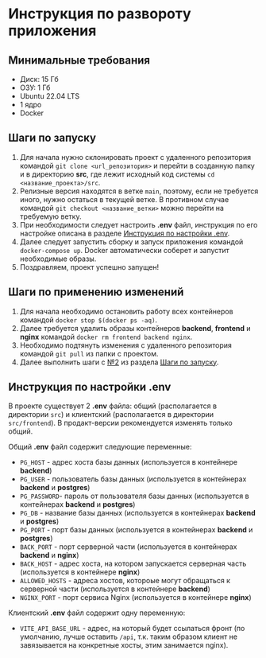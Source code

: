 # Инструкция по развороту приложения

## Минимальные требования

-   Диск: 15 Гб
-   ОЗУ: 1 Гб
-   Ubuntu 22.04 LTS
-   1 ядро
-   Docker

## Шаги по запуску

1. Для начала нужно склонировать проект с удаленного репозитория командой `git clone <url_репозитория>` и перейти в созданную папку и в директорию **src**, где лежит исходный код системы `cd <название_проекта>/src`.
1. <a id="step-run-restart"></a> Релизные версия находятся в ветке `main`, поэтому, если не требуется иного, нужно остаться в текущей ветке. В противном случае командой `git checkout <название_ветки>` можно перейти на требуемую ветку.
1. При необходимости следует настроить **.env** файл, инструкция по его настройке описана в разделе [Инструкция по настройки .env](#инструкция-по-настройки-env).
1. Далее следует запустить сборку и запуск приложения командой `docker-compose up`. Docker автоматически соберет и запустит необходимые образы.
1. Поздравляем, проект успешно запущен!

## Шаги по применению изменений

1. Для начала необходимо остановить работу всех контейнеров командой `docker stop $(docker ps -aq)`.
1. Далее требуется удалить образы контейнеров **backend**, **frontend** и **nginx** командой `docker rm frontend backend nginx`.
1. Необходимо подтянуть изменения с удаленного репозитория командой `git pull` из папки с проектом.
1. Далее выполнить шаги с [№2](#step-run-restart) из раздела [Шаги по запуску](#шаги-по-запуску).

## Инструкция по настройки .env

В проекте существует 2 **.env** файла: общий (располагается в директории `src`) и клиентский (располагается в директории `src/frontend`). В продакт-версии рекомендуется изменять только общий.

Общий **.env** файл содержит следующие переменные:

-   `PG_HOST` - адрес хоста базы данных (используется в контейнере **backend**)
-   `PG_USER` - пользователь базы данных (используется в контейнерах **backend** и **postgres**)
-   `PG_PASSWORD`- пароль от пользователя базы данных (используется в контейнерах **backend** и **postgres**)
-   `PG_DB` - название базы данных (используется в контейнерах **backend** и **postgres**)
-   `PG_PORT` - порт базы данных (используется в контейнерах **backend** и **postgres**)
-   `BACK_PORT` - порт серверной части (используется в контейнерах **backend** и **nginx**)
-   `BACK_HOST` - адрес хоста, на котором запускается серверная часть (используется в контейнере **nginx**)
-   `ALLOWED_HOSTS` - адреса хостов, котороые могут обращаться к серверной части (используется в контейнере **backend**)
-   `NGINX_PORT` - порт сервиса Nginx (используется в контейнере **nginx**)

Клиентский **.env** файл содержит одну переменную:

-   `VITE_API_BASE_URL` - адрес, на который будет ссылаться фронт (по умолчанию, лучше оставить `/api`, т.к. таким образом клиент не завязывается на конкретные хосты, этим занимается nginx).
